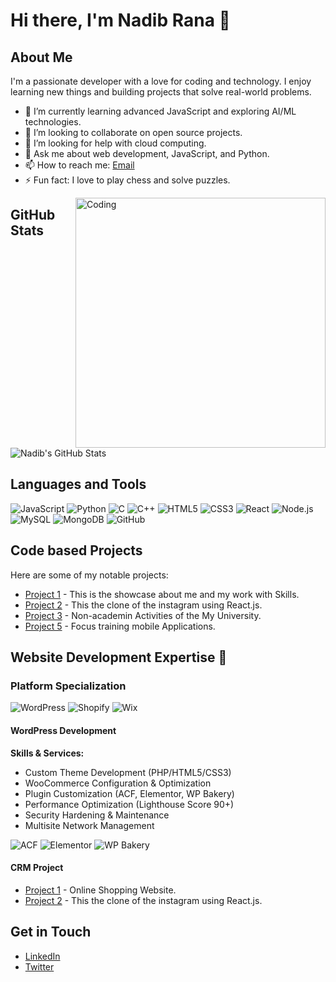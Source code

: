 # Hi there, I'm Nadib Rana 👋

## About Me
I'm a passionate developer with a love for coding and technology. I enjoy learning new things and building projects that solve real-world problems. 

- 🌱 I’m currently learning advanced JavaScript and exploring AI/ML technologies.
- 👯 I’m looking to collaborate on open source projects.
- 🤔 I’m looking for help with cloud computing.
- 💬 Ask me about web development, JavaScript, and Python.
- 📫 How to reach me: [Email](mailto:codecrafersnadib@gmail.com)
- ⚡ Fun fact: I love to play chess and solve puzzles.
 <img align="right" alt="Coding" width="400" src="[https://user-images.githubusercontent.com/74038190/212749447-bfb7e725-6987-49d9-ae85-2015e3e7cc41.gif">

## GitHub Stats
![Nadib's GitHub Stats](https://github-readme-stats.vercel.app/api?username=Nadib-Rana&show_icons=true&theme=radical)


## Languages and Tools

![JavaScript](https://img.shields.io/badge/-JavaScript-black?style=flat-square&logo=javascript)
![Python](https://img.shields.io/badge/-Python-black?style=flat-square&logo=python)
![C](https://img.shields.io/badge/-C-black?style=flat-square&logo=c&logoColor=white)
![C++](https://img.shields.io/badge/-C%2B%2B-black?style=flat-square&logo=cplusplus&logoColor=white)
![HTML5](https://img.shields.io/badge/-HTML-black?style=flat-square&logo=html5)
![CSS3](https://img.shields.io/badge/-CSS-black?style=flat-square&logo=css3)
![React](https://img.shields.io/badge/-React-black?style=flat-square&logo=react)
![Node.js](https://img.shields.io/badge/-Node.js-black?style=flat-square&logo=node.js)
![MySQL](https://img.shields.io/badge/-MySQL-black?style=flat-square&logo=mysql)
![MongoDB](https://img.shields.io/badge/-MongoDB-black?style=flat-square&logo=mongodb)
![GitHub](https://img.shields.io/badge/-GitHub-black?style=flat-square&logo=github)


## Code based  Projects
Here are some of my notable projects:

- [Project 1](https://nadib-rana.github.io/My-Portfolio-/) - This is the showcase about me and my work with Skills.
- [Project 2](https://github.com/Nadib-Rana/InstagramClone) - This the clone of the instagram using React.js.
- [Project 3](https://github.com/Nadib-Rana/GUBproject/tree/main/GUBstudentBridge) - Non-academin Activities of the My University.
- [Project 5](https://github.com/Nadib-Rana/focusedtracking) - Focus training mobile Applications.



## Website Development Expertise 🚀

### Platform Specialization
![WordPress](https://img.shields.io/badge/-WordPress-21759B?style=flat-square&logo=wordpress&logoColor=white)
![Shopify](https://img.shields.io/badge/-Shopify-7AB55C?style=flat-square&logo=shopify&logoColor=white)
![Wix](https://img.shields.io/badge/-Wix-0C6EFC?style=flat-square&logo=wix&logoColor=white)

#### WordPress Development
**Skills & Services:**
- Custom Theme Development (PHP/HTML5/CSS3)
- WooCommerce Configuration & Optimization
- Plugin Customization (ACF, Elementor, WP Bakery)
- Performance Optimization (Lighthouse Score 90+)
- Security Hardening & Maintenance
- Multisite Network Management

![ACF](https://img.shields.io/badge/-Advanced%20Custom%20Fields-00C4CC?style=flat-square&logo=wordpress)
![Elementor](https://img.shields.io/badge/-Elementor-FF7F50?style=flat-square&logo=elementor)
![WP Bakery](https://img.shields.io/badge/-WP%20Bakery-0073AA?style=flat-square&logo=wordpress)

#### CRM Project


- [Project 1](https://showupmat.com) - Online Shopping Website.
- [Project 2](https://github.com/Nadib-Rana/InstagramClone) - This the clone of the instagram using React.js.







## Get in Touch
- [LinkedIn](https://www.linkedin.com/in/your-linkedin-profile)
- [Twitter](https://twitter.com/your-twitter-profile)


